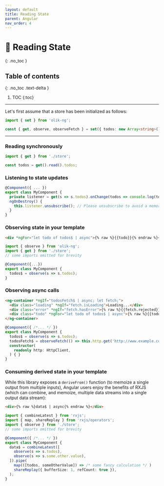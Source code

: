 ```yaml
---
layout: default
title: Reading State
parent: Angular
nav_order: 4
---
```


# 📖 Reading State
{: .no_toc }

## Table of contents
{: .no_toc .text-delta }

1. TOC
{:toc}

---



Let's first assume that a store has been initialized as follows:
```ts
import { set } from 'olik-ng';

const { get, observe, observeFetch } = set({ todos: new Array<string>() }); 
```
---

### Reading **synchronously**
```ts
import { get } from './store';

const todos = get().read().todos;
```

### **Listening** to state updates
```ts
@Component({ ... })
export class MyComponent {
  private listener = get(s => s.todos).onChange(todos => console.log(todos));
  ngOnDestroy() {
    this.listener.unsubscribe(); // Please unsubscribe to avoid a memory leak
  }
}
```  

### **Observing state** in your template
```html
<div *ngFor="let todo of todos$ | async">{% raw %}{{todo}}{% endraw %}</div>
```
```ts
import { observe } from 'olik-ng';
import { get } from './store';
// some imports omitted for brevity

@Component({...})
export class MyComponent {
  todos$ = observe(s => s.todos);
}
```


### **Observing async** calls

```html
<ng-container *ngIf="todosFetch$ | async; let fetch;">
  <div class="loading" *ngIf="fetch.isLoading">Loading...</div>
  <div class="error" *ngIf="fetch.hasError">{% raw %}{{fetch.rejected}}{% endraw %}</div>
  <div class="todo" *ngFor="let todo of todos$ | async">{% raw %}{{todo.text}}{% endraw %}</div>
</ng-container>
```
```ts
@Component({ /*... */ })
export class MyComponent {
  todos$ = observe(s => s.todos);
  todosFetch$ = observeFetch(() => this.http.get('http://www.example.com/todos'));
  constructor(
    readonly http: HttpClient,
  ) { }
}
```

### **Consuming derived state** in your template

While this library exposes a `deriveFrom()` function (to memoize a single output from multiple inputs), Angular users enjoy the benefits of RXJS (which can combine, and memoize, multiple data streams into a single output data stream):

```html
<div>{% raw %}data$ | async{% endraw %}</div>
```
```ts
import { combineLatest } from 'rxjs';
import { map, shareReplay } from 'rxjs/operators';
import { observe } from './store';
// some imports omitted for brevity

@Component({ /*... */ })
export class MyComponent {
  data$ = combineLatest([
    observe(s => s.todos),
    observe(s => s.some.other.value),
  ]).pipe(
    map(([todos, someOtherValue]) => /* some fancy calculation */ )
    shareReplay({ bufferSize: 1, refCount: true }),
  );
}
```

